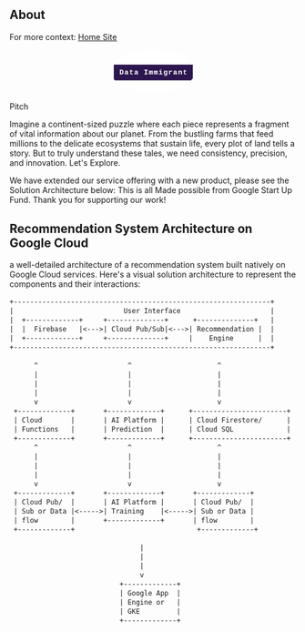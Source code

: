 ## About

For more context: [Home Site](https://www.dataimmigrant.com/)

<p align="center">
  <img src="./img/image.png" alt="Data Immigrant's Picture" width="150" style="border-radius: 50%;">
</p>

Pitch 

Imagine a continent-sized puzzle where each piece represents a fragment of vital information about our planet. From the bustling farms that feed millions to the delicate ecosystems that sustain life, every plot of land tells a story. But to truly understand these tales, we need consistency, precision, and innovation. Let's Explore.

We have extended our service offering with a new product, please see the Solution Architecture below: This is all Made possible from Google Start Up Fund. Thank you for supporting our work!

## Recommendation System Architecture on Google Cloud 

a well-detailed architecture of a recommendation system built natively on Google Cloud services. Here's a visual solution architecture to represent the components and their interactions:


```plaintext
+---------------------------------------------------------------+
|                           User Interface                      |
|  +-------------+     +--------------+      +--------------+   |
|  |  Firebase   |<--->| Cloud Pub/Sub|<--->| Recommendation |  |
|  +-------------+     +--------------+     |    Engine      |  |
+---------------------------------------------------------------+

      ^                      ^                     ^
      |                      |                     |
      |                      |                     |
      |                      |                     |
      v                      v                     v
 +-------------+       +-------------+      +-----------------------+
 | Cloud       |       | AI Platform |      | Cloud Firestore/      |
 | Functions   |       | Prediction  |      | Cloud SQL             |
 +-------------+       +-------------+      +-----------------------+
      ^                      ^                     ^
      |                      |                     |
      |                      |                     |
      |                      |                     |
      v                      v                     v
 +-------------+       +-------------+       +-------------+
 | Cloud Pub/  |       | AI Platform |       | Cloud Pub/  |
 | Sub or Data |<----->| Training    |<----->| Sub or Data |
 | flow        |       +-------------+       | flow        |
 +-------------+                              +-------------+

                                |
                                |
                                |
                                v
                           +-------------+
                           | Google App  |
                           | Engine or   |
                           | GKE         |
                           +-------------+



